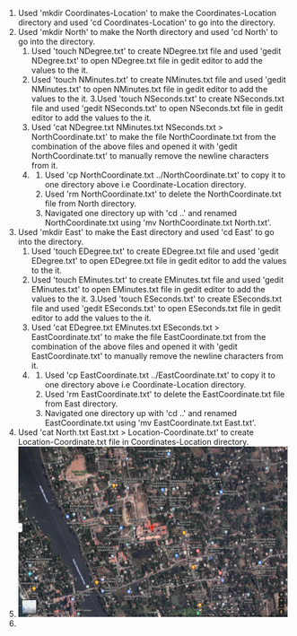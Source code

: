 1. Used 'mkdir Coordinates-Location' to make the Coordinates-Location directory and used 'cd Coordinates-Location' to go into the directory.
2. Used 'mkdir North' to make the North directory and used 'cd North' to go into the directory.
	1. Used 'touch NDegree.txt' to create NDegree.txt file and used 'gedit NDegree.txt' to open NDegree.txt file in gedit editor to add the values to the it.
	2. Used 'touch NMinutes.txt' to create NMinutes.txt file and used 'gedit NMinutes.txt' to open NMinutes.txt file in gedit editor to add the values to the it.
	3.Used 'touch NSeconds.txt' to create NSeconds.txt file and used 'gedit NSeconds.txt' to open NSeconds.txt file in gedit editor to add the values to the it.
	4. Used 'cat NDegree.txt NMinutes.txt NSeconds.txt > NorthCoordinate.txt' to make the file NorthCoordinate.txt from the combination of the above files and opened it with 'gedit NorthCoordinate.txt' to manually remove the newline characters from it.
	5.
		1. Used 'cp NorthCoordinate.txt ../NorthCoordinate.txt' to copy it to one directory above i.e Coordinate-Location directory.
		2. Used 'rm NorthCoordinate.txt' to delete the NorthCoordinate.txt file from North directory.
		3. Navigated one directory up with 'cd ..' and renamed NorthCoordinate.txt using 'mv NorthCoordinate.txt North.txt'.
3. Used 'mkdir East' to make the East directory and used 'cd East' to go into the directory.
	1. Used 'touch EDegree.txt' to create EDegree.txt file and used 'gedit EDegree.txt' to open EDegree.txt file in gedit editor to add the values to the it.
	2. Used 'touch EMinutes.txt' to create EMinutes.txt file and used 'gedit EMinutes.txt' to open EMinutes.txt file in gedit editor to add the values to the it.
	3.Used 'touch ESeconds.txt' to create ESeconds.txt file and used 'gedit ESeconds.txt' to open ESeconds.txt file in gedit editor to add the values to the it.
	4. Used 'cat EDegree.txt EMinutes.txt ESeconds.txt > EastCoordinate.txt' to make the file EastCoordinate.txt from the combination of the above files and opened it with 'gedit EastCoordinate.txt' to manually remove the newline characters from it.
	5.
		1. Used 'cp EastCoordinate.txt ../EastCoordinate.txt' to copy it to one directory above i.e Coordinate-Location directory.
		2. Used 'rm EastCoordinate.txt' to delete the EastCoordinate.txt file from East directory.
		3. Navigated one directory up with 'cd ..' and renamed EastCoordinate.txt using 'mv EastCoordinate.txt East.txt'.
4. Used 'cat North.txt East.txt > Location-Coordinate.txt' to create Location-Coordinate.txt file in Coordinates-Location directory.
5. !["Location Image"](Location.png?raw=true "Location Image")
6.

